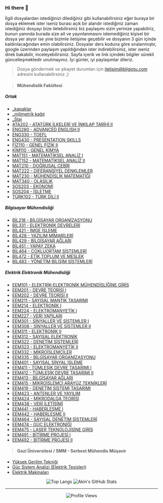 ### Hi there 👋

İlgili dosyalardan istediğinizi dilediğiniz gibi kullanabilirsiniz eğer buraya bir dosya eklemek ister iseniz burası açık bir alandır istediğiniz zaman istediğiniz dosyayı bize iletebilirsiniz biz paylaşımı sizin yerinize yapabiliriz, bunun yanında burada size ait ve yayınlanmasını istemediğiniz kişisel bir dosya yer alıyor ise yine bizimle iletişime geçebilir ve dosyanın 3 gün içinde kaldırılacağından emin olabilirsiniz. Dosyalar ders koduna göre sıralanmıştır, google üzerinden paylaşım yapıldığından ister indirebilirsiniz, ister iseniz direk bakabilir, inceleyebilirsiniz. Sayfa içerik ve link içindeki bilgiler sürekli güncelleşmektedir unutmayınız. İyi günler, iyi paylaşımlar dileriz.

> Dosya göndermek ve şikayet durumları için [iletisim@bilgiotu.com](mailto:iletisim@bilgiotu.com) adresini kullanabilirsiniz ;)

> #### Mühendislik Fakültesi

##### Ortak

*   [\_kapaklar](https://github.com/unisharespecial/_kapaklar)
*   [\_milimetrik kağıt](https://github.com/unisharespecial/_milimetrik_kagit)
*   [\_Staj](https://github.com/unisharespecial/_Staj)
*   [ATA202 - ATATÜRK İLKELERİ VE İNKILAP TARİHİ II](https://github.com/unisharespecial/ATA202)
*   [ENG280 - ADVANCED ENGLISH II](https://github.com/unisharespecial/ENG280)
*   [ENG330 - TOEFL](https://github.com/unisharespecial/ENG330)
*   [ENG430 - PRESENTATION SKILLS](https://github.com/unisharespecial/ENG430)
*   [FİZ110 - GENEL FİZİK II](https://github.com/unisharespecial/FIZ110)
*   [KİM110 - GENEL KİMYA](https://github.com/unisharespecial/KIM110)
*   [MAT151 - MATEMATİKSEL ANALİZ I](https://github.com/unisharespecial/MAT151)
*   [MAT152 - MATEMATİKSEL ANALİZ II](https://github.com/unisharespecial/MAT152)
*   [MAT210 - DOĞRUSAL CEBİR](https://github.com/unisharespecial/MAT210)
*   [MAT222 - DİFERANSİYEL DENKLEMLER](https://github.com/unisharespecial/MAT222)
*   [MAT230 - MÜHENDİSLİK MATEMATİĞİ](https://github.com/unisharespecial/MAT230)
*   [MAT340 - OLASILIK](https://github.com/unisharespecial/MAT340)
*   [SOS203 - EKONOMİ](https://github.com/unisharespecial/SOS203)
*   [SOS204 - İŞLETME](https://github.com/unisharespecial/SOS204)
*   [TÜRK102 - TÜRK DİLİ II](https://github.com/unisharespecial/TURK102)

##### Bilgisayar Mühendisliği

*   [BİL218 - BİLGİSAYAR ORGANİZASYONU](https://github.com/unisharespecial/BIL218)
*   [BİL331 - ELEKTRONİK DEVRELERİ](https://github.com/unisharespecial/BIL331)
*   [BİL421 - İMGE İŞLEME](https://github.com/unisharespecial/BIL421)
*   [BİL428 - YAZILIM MİMARİLERİ](https://github.com/unisharespecial/BIL428)
*   [BİL429 - BİLGİSAYAR AĞLARI](https://github.com/unisharespecial/BIL429)
*   [BİL451 - YAPAY ZEKA](https://github.com/unisharespecial/BIL451)
*   [BİL464 - ÇOKLUORTAM SİSTEMLERİ](https://github.com/unisharespecial/BIL464)
*   [BİL472 - ETİK,TOPLUM VE MESLEK](https://github.com/unisharespecial/BIL472)
*   [BİL483 - YÖNETİM BİLİŞİM SİSTEMLERİ](https://github.com/unisharespecial/BIL483)

##### Elektrik Elektronik Mühendisliği

*   [EEM101 - ELEKTRİK-ELEKTRONİK MÜHENDİSLİĞİNE GİRİŞ](https://github.com/unisharespecial/EEM101)
*   [EEM201 - DEVRE TEORİSİ I](https://github.com/unisharespecial/EEM201)
*   [EEM202 - DEVRE TEORİSİ II](https://github.com/unisharespecial/EEM202)
*   [EEM211 - SAYISAL MANTIK TASARIMI](https://github.com/unisharespecial/EEM211)
*   [EEM214 - ELEKTRONİK I](https://github.com/unisharespecial/EEM214)
*   [EEM224 - ELEKTROMANYETİK I](https://github.com/unisharespecial/EEM224)
*   [EEM227 - VERİ YAPILARI](https://github.com/unisharespecial/EEM227)
*   [EEM301 - SİNYALLER VE SİSTEMLER I](https://github.com/unisharespecial/EEM301)
*   [EEM308 - SİNYALLER VE SİSTEMLER II](https://github.com/unisharespecial/EEM308)
*   [EEM311 - ELEKTRONİK II](https://github.com/unisharespecial/EEM311)
*   [EEM312 - SAYISAL ELEKTRONİK](https://github.com/unisharespecial/EEM312)
*   [EEM322 - DENETİM SİSTEMLERİ](https://github.com/unisharespecial/EEM322)
*   [EEM323 - ELEKTROMANYETİK II](https://github.com/unisharespecial/EEM323)
*   [EEM332 - MİKROİŞLEMCİLER](https://github.com/unisharespecial/EEM332)
*   [EEM335 - BİLGİSAYAR ORGANİZASYONU](https://github.com/unisharespecial/EEM335)
*   [EEM401 - SAYISAL SİNYAL İŞLEME](https://github.com/unisharespecial/EEM401)
*   [EEM411 - TÜMLEŞİK DEVRE TASARIMI I](https://github.com/unisharespecial/EEM411)
*   [EEM412 - TÜMLEŞİK DEVRE TASARIMI II](https://github.com/unisharespecial/EEM412)
*   [EEM413 - BİLGİSAYAR AĞLARI](https://github.com/unisharespecial/EEM413)
*   [EEM415 - MİKROİŞLEMCİ ARAYÜZ TEKNİKLERİ](https://github.com/unisharespecial/EEM415)
*   [EEM419 - DENETİM SİSTEMİ TASARIMI](https://github.com/unisharespecial/EEM419)
*   [EEM423 - ANTENLER VE YAYILIM](https://github.com/unisharespecial/EEM423)
*   [EEM424 - MİKRODALGA TEORİSİ](https://github.com/unisharespecial/EEM424)
*   [EEM438 - VERİ İLETİŞİMİ](https://github.com/unisharespecial/EEM438)
*   [EEM441 - HABERLEŞME I](https://github.com/unisharespecial/EEM441)
*   [EEM442 - HABERLEŞME II](https://github.com/unisharespecial/EEM442)
*   [EEM464 - SAYISAL DENETİM SİSTEMLERİ](https://github.com/unisharespecial/EEM464)
*   [EEM474 - GÜÇ ELEKTRONİĞİ](https://github.com/unisharespecial/EEM474)
*   [EEM475 - LASER TEKNOLOJİSİNE GİRİŞ](https://github.com/unisharespecial/EEM475)
*   [EEM491 - BİTİRME PROJESİ I](https://github.com/unisharespecial/EEM491)
*   [EEM492 - BİTİRME PROJESİ II](https://github.com/unisharespecial/EEM492)

> #### Gazi Üniversitesi / SMM - Serbest Mühendis Müşavir

*   [Yüksek Gerilim Tekniği](https://github.com/unisharespecial/)
*   [Güç Sistem Analizi (Elektrik Tesisleri)](https://github.com/unisharespecial/)
*   [Elektrik Makinaları](https://github.com/unisharespecial/)



<center>

![Top Langs](https://github-readme-stats.vercel.app/api/top-langs/?username=unisharespecial&layout=compact) ![Akin's GitHub Stats](https://github-readme-stats.vercel.app/api?username=unisharespecial&show_icons=true&count_private=true)

* * * * *

![Profile Views](https://komarev.com/ghpvc/?username=unisharespecial)

</center>
